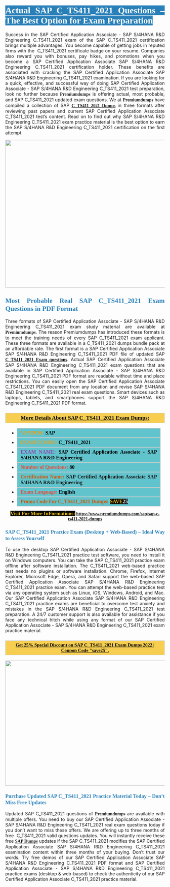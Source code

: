 <h1 style="text-align: justify;"><span style="color:#ffffff;"><span style="font-family:Georgia,serif;"><strong><span style="background-color:#2980b9;">Actual SAP C_TS411_2021 Questions – The Best Option for Exam Preparation</span></strong></span></span></h1>

<p style="text-align: justify;">Success in the SAP Certified Application Associate - SAP S/4HANA R&D Engineering C_TS411_2021 exam of the SAP C_TS411_2021 certification brings multiple advantages. You become capable of getting jobs in reputed firms with the  C_TS411_2021 certificate badge on your resume. Companies also reward you with bonuses, pay hikes, and promotions when you become a SAP Certified Application Associate SAP S/4HANA R&D Engineering C_TS411_2021 certification holder. These benefits are associated with cracking the SAP Certified Application Associate SAP S/4HANA R&D Engineering C_TS411_2021 examination. If you are looking for a quick, effective, and successful way of doing SAP Certified Application Associate - SAP S/4HANA R&D Engineering C_TS411_2021 test preparation, look no further because <span style="font-family:Georgia,serif;"><strong>Premiumdumps</strong></span> is offering actual, most probable, and SAP C_TS411_2021 updated exam questions. We at <span style="font-family:Georgia,serif;"><strong>Premiumdumps</strong></span> have compiled a collection of SAP <span style="font-family:Georgia,serif;"><strong><a href="https://www.premiumdumps.com/sap/sap-c-ts411-2021-dumps">C_TS411_2021 Dumps</a></strong></span> in three formats after reviewing past papers and current SAP Certified Application Associate C_TS411_2021 test’s content. Read on to find out why SAP S/4HANA R&D Engineering C_TS411_2021 exam practice material is the best option to earn the SAP S/4HANA R&D Engineering C_TS411_2021 certification on the first attempt.</p>

<p style="text-align: center;"><a href="https://www.premiumdumps.com/sap/sap-c-ts411-2021-dumps"><img alt="" src="https://i.imgur.com/P39uA2n.jpeg" style="width: 700px; height: 465px;" /></a></p>

<h2 style="text-align: justify;"><span style="color:#2980b9;"><span style="font-family:Georgia,serif;"><strong>Most Probable Real SAP C_TS411_2021 Exam Questions in PDF Format</strong></span></span></h2>

<p style="text-align: justify;">Three formats of SAP Certified Application Associate - SAP S/4HANA R&D Engineering C_TS411_2021 exam study material are available at <span style="font-family:Georgia,serif;"><strong>Premiumdumps</strong></span>. The reason Premiumdumps has introduced these formats is to meet the training needs of every SAP C_TS411_2021 exam applicant. These three formats are available in a C_TS411_2021 dumps bundle pack at an affordable rate. The first format is a SAP Certified Application Associate SAP S/4HANA R&D Engineering C_TS411_2021 PDF file of updated SAP <span style="font-family:Georgia,serif;"><strong><a href="https://www.premiumdumps.com/sap/sap-c-ts411-2021-dumps">C_TS411_2021 Exam questions</a></strong></span>. Actual SAP Certified Application Associate SAP S/4HANA R&D Engineering C_TS411_2021 exam questions that are available in SAP Certified Application Associate - SAP S/4HANA R&D Engineering C_TS411_2021 PDF format are readable without time and place restrictions. You can easily open the SAP Certified Application Associate C_TS411_2021 PDF document from any location and revise SAP S/4HANA R&D Engineering C_TS411_2021 real exam questions. Smart devices such as laptops, tablets, and smartphones support the SAP S/4HANA R&D Engineering C_TS411_2021 PDF format.</p>

<h3 style="background: #f7ce50; border: 1px solid rgb(204, 204, 204); padding: 5px 10px; text-align: center;"><span style="font-family:Georgia,serif;"><u><u><span style="color:#000000;"><span style="font-size:11pt"><span style="line-height:normal"><b><span style="font-size:13.0pt"><span cambria="">More Details About SAP C_TS411_2021 Exam Dumps:</span></span></b></span></span></span></u></u></span></h3>

<ul>
	<li style="margin:0cm 10pt">
	<div style="background:#61c4cd; border: 1px solid rgb(204, 204, 204); padding: 5px 10px; text-align: justify;"><span style="font-family:Georgia,serif;"><span style="font-size:11pt"><span style="line-height:normal"><b><span style="font-size:12.0pt"><span new="" roman="" times=""><span style="color:#f39c12;">VENDOR:</span> <span style="color:#000000;">SAP</span></span></span></b></span></span></span></div>
	</li>
	<li style="margin:0cm 10pt">
	<div style="background: #61c4cd; border: 1px solid rgb(204, 204, 204); padding: 5px 10px; text-align: justify;"><span style="font-family:Georgia,serif;"><span style="font-size:11pt"><span style="line-height:normal"><b><span style="font-size:12.0pt"><span new="" roman="" times=""><span style="color:#f39c12;">EXAM CCODE:</span> <span style="color:#000000;">C_TS411_2021</span></span></span></b></span></span></span></div>
	</li>
	<li style="margin:0cm 10pt">
	<div style="background: #61c4cd; border: 1px solid rgb(204, 204, 204); padding: 5px 10px; text-align: justify;"><span style="font-family:Georgia,serif;"><span style="font-size:11pt"><span style="line-height:normal"><b><span style="font-size:12.0pt"><span new="" roman="" times=""><span style="color:#8e44ad;">EXAM NAME:</span> <span style="color:#000000;">SAP Certified Application Associate - SAP S/4HANA R&D Engineering</span></span></span></b></span></span></span></div>
	</li>
	<li style="margin:0cm 10pt">
	<div style="background: #61c4cd; border: 1px solid rgb(204, 204, 204); padding: 5px 10px;"><span style="font-family:Georgia,serif;"><span style="font-size:11pt"><span style="line-height:normal"><b><span style="font-size:12.0pt"><span new="" roman="" times=""><span style="color:#e74c3c;">Number of Questions:</span><span style="color:#000000;"><span style="color:#f1c40f;"> </span>80</span></span></span></b></span></span></span></div>
	</li>
	<li style="margin:0cm 10pt">
	<div style="background: #61c4cd; border: 1px solid rgb(204, 204, 204); padding: 5px 10px; text-align: justify;"><span style="font-family:Georgia,serif;"><span style="font-size:11pt"><span style="line-height:normal"><b><span style="font-size:12.0pt"><span new="" roman="" times=""><span style="color:#d35400;">Certification Name:</span> SAP Certified Application Associate SAP S/4HANA R&D Engineering</span></span></b></span></span></span></div>
	</li>
	<li style="margin:0cm 10pt">
	<div style="background: #61c4cd; border: 1px solid rgb(204, 204, 204); padding: 5px 10px; text-align: justify;"><span style="font-family:Georgia,serif;"><span style="font-size:11pt"><span style="line-height:normal"><b><span style="font-size:12.0pt"><span new="" roman="" times=""><span style="color:#e74c3c;">Exam Language:</span> <span style="color:#000000;">English</span></span></span></b></span></span></span></div>
	</li>
	<li style="margin:0cm 10pt">
	<div style="background: #61c4cd; border: 1px solid rgb(204, 204, 204); padding: 5px 10px;"><span style="font-family:Georgia,serif;"><span style="font-size:11pt"><span style="line-height:normal"><b><span style="font-size:12.0pt"><span new="" roman="" times=""><span style="color:#d35400;">Promo Code For C_TS411_2021 Dumps:</span><span style="color:#f1c40f;"> <span style="background-color:#000000;">SAVE</span></span><span style="color:#ffffff;"><span style="background-color:#000000;">25</span></span></span></span></b></span></span></span></div>
	</li>
</ul>

<p style="text-align: center;"><span style="font-family:Georgia,serif;"><strong><span style="font-size:16px;"><span style="color:#f1c40f;"><span style="background-color:#000000;">Visit For More InFormations:</span></span></span> <a href="https://www.premiumdumps.com/sap/sap-c-ts411-2021-dumps">https://www.premiumdumps.com/sap/sap-c-ts411-2021-dumps</a></strong></span></p>

<h3 style="text-align: justify;"><span style="color:#2980b9;"><span style="font-family:Georgia,serif;"><strong><strong><strong>SAP C_TS411_2021 Practice Exam (Desktop + Web-Based) – Ideal Way to Assess Yourself</strong></strong></strong></span></span></h3>

<p style="text-align: justify;">To use the desktop SAP Certified Application Associate - SAP S/4HANA R&D Engineering C_TS411_2021 practice test software, you need to install it on Windows computers. You can take the SAP C_TS411_2021 practice exam offline after software installation. The C_TS411_2021 web-based practice test needs no plugins or software installation. Chrome, Firefox, Internet Explorer, Microsoft Edge, Opera, and Safari support the web-based SAP Certified Application Associate SAP S/4HANA R&D Engineering C_TS411_2021 practice exam. You can attempt the web-based practice test via any operating system such as Linux, iOS, Windows, Android, and Mac. Our SAP Certified Application Associate SAP S/4HANA R&D Engineering C_TS411_2021 practice exams are beneficial to overcome test anxiety and mistakes in the SAP S/4HANA R&D Engineering C_TS411_2021 test preparation. A 24/7 customer support is also available for assistance if you face any technical hitch while using any format of our SAP Certified Application Associate - SAP S/4HANA R&D Engineering C_TS411_2021 exam practice material.</p>

<h3 style="background: rgb(247, 206, 80); border: 1px solid rgb(204, 204, 204); padding: 5px 10px; text-align: center;"><span style="font-family:Georgia,serif;"><u><span style="color:#000000;"><span style="font-size:11pt;"><span style="line-height:normal;"><b><span cambria="">Get 25% Special Discount on SAP C_TS411_2021 Exam Dumps 2022 | Coupon Code "save25".</span></b></span></span></span></u></span></h3>

<p style="text-align: center;"><strong><strong><a href="https://www.premiumdumps.com/sap/sap-c-ts411-2021-dumps"><img alt="" src="https://i.imgur.com/IafrsaO.jpg" style="width: 700px; height: 394px;" /></a></strong></strong></p>

<h3 style="text-align: justify;"><strong><span style="color:#2980b9;"><span style="font-family:Georgia,serif;"><strong><strong><strong>Purchase Updated SAP C_TS411_2021 Practice Material Today – Don’t Miss Free Updates</strong></strong></strong></span></span></strong></h3>

<p style="text-align: justify;">Updated SAP C_TS411_2021 questions of <span style="font-family:Georgia,serif;"><strong>Premiumdumps</strong></span> are available with multiple offers. You need to buy our SAP Certified Application Associate - SAP S/4HANA R&D Engineering C_TS411_2021 real exam questions today if you don’t want to miss these offers. We are offering up to three months of free  C_TS411_2021 valid questions updates. You will instantly receive these free <span style="font-family:Georgia,serif;"><strong><a href="https://www.premiumdumps.com/sap-exam-dumps">SAP Dumps</a></strong></span> updates if the SAP C_TS411_2021 modifies the SAP Certified Application Associate SAP S/4HANA R&D Engineering C_TS411_2021 examination content within three months of your buying. Don’t trust our words. Try free demos of our SAP Certified Application Associate SAP S/4HANA R&D Engineering C_TS411_2021 PDF format and SAP Certified Application Associate - SAP S/4HANA R&D Engineering C_TS411_2021 practice exams (desktop & web-based) to check the authenticity of our SAP Certified Application Associate C_TS411_2021 practice material.</p>
